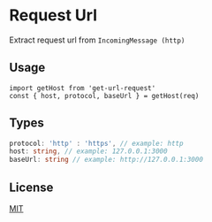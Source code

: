 # Request Url

Extract request url from `IncomingMessage (http)`

## Usage

```
import getHost from 'get-url-request'
const { host, protocol, baseUrl } = getHost(req)
```

## Types
```typescript
protocol: 'http' : 'https', // example: http
host: string, // example: 127.0.0.1:3000
baseUrl: string // example: http://127.0.0.1:3000
```

## License

[MIT](https://github.com/kettei-sproutty/request-url/blob/master/LICENSE)